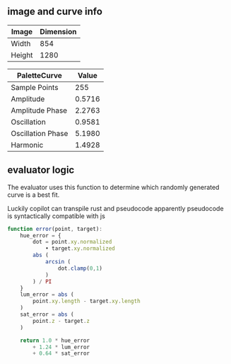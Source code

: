 ## image and curve info

| Image               | Dimension |
| ------------------- | --------- |
| Width               | 854       |
| Height              | 1280      |

| PaletteCurve        |     Value |
| ------------------- | --------- |
| Sample Points       | 255       |          
| Amplitude           |    0.5716 |           
| Amplitude Phase     |    2.2763 |           
| Oscillation         |    0.9581 |           
| Oscillation Phase   |    5.1980 |           
| Harmonic            |    1.4928 |           

## evaluator logic
The evaluator uses this function to determine
which randomly generated curve is a best fit.

Luckily copilot can transpile rust and pseudocode
apparently pseudocode is syntactically compatible with js

```js
function error(point, target):
    hue_error = {
        dot = point.xy.normalized 
            • target.xy.normalized
        abs (
            arcsin (
                dot.clamp(0,1)
            )
        ) / PI
    }
    lum_error = abs (
        point.xy.length - target.xy.length
    )
    sat_error = abs (
        point.z - target.z
    )

    return 1.0 * hue_error
        + 1.24 * lum_error
        + 0.64 * sat_error
```